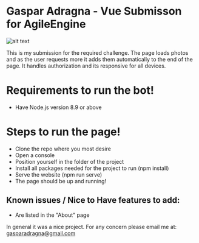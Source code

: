 # Gaspar Adragna - Vue Submisson for AgileEngine

![alt text](https://agileengine.com/wordpress/wp-content/uploads/2018/12/logo.png)


This is my submission for the required challenge.
The page loads photos and as the user requests more it adds them automatically to the end of the page. It handles authorization and its responsive for all devices.

# Requirements to run the bot!

  - Have Node.js version 8.9 or above 

# Steps to run the page!
- Clone the repo where you most desire
- Open a console
- Position yourself in the folder of the project
- Install all packages needed for the project to run (npm install)
- Serve the website (npm run serve)
- The page should be up and running!

## Known issues / Nice to Have features to add:
- Are listed in the "About" page

In general it was a nice project. For any concern please email me at: gasparadragna@gmail.com
